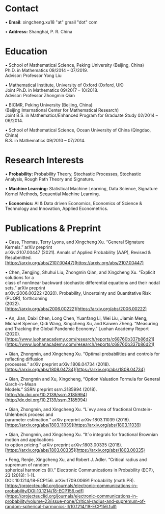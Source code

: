 <a name="ZSHvN"></a>
# Contact 
• **Email:** xingcheng.xu18 "at" gmail "dot" com

• **Address:** Shanghai, P. R. China

# Education 
• School of Mathematical Science, Peking University (Beijing, China)<br />Ph.D. in Mathematics 09/2014 – 07/2019.<br />Advisor: Professor Yong Liu

• Mathematical Institute, University of Oxford (Oxford, UK)<br />Joint Ph.D. in Mathematics 09/2017 – 10/2018.<br />Advisor: Professor Zhongmin Qian

• BICMR, Peking University (Beijing, China)<br />(Beijing International Center for Mathematical Research)<br />Joint B.S. in Mathematics/Enhanced Program for Graduate Study 02/2014 – 06/2014.

• School of Mathematical Science, Ocean University of China (Qingdao, China)<br />B.S. in Mathematics 09/2010 – 07/2014.
<a name="LxM8F"></a>
# Research Interests
• **Probability:** Probability Theory, Stochastic Processes, Stochastic Analysis, Rough Path Theory and Signature.

• **Machine Learning:** Statistical Machine Learning, Data Science, Signature Kernel Methods, Sequential Machine Learning.

• **Economics:** AI & Data driven Economics, Economics of Science & Technology and Innovation, Applied Econometrics.
<a name="saCl1"></a>
# Publications & Preprint
• Cass, Thomas, Terry Lyons, and Xingcheng Xu. “General Signature Kernels.” arXiv preprint<br />arXiv:2107.00447 (2021). Annals of Applied Probability (AAP), Revised & Resubmitted.<br />[https://arxiv.org/abs/2107.00447](https://arxiv.org/abs/2107.00447)

• Chen, Zengjing, Shuhui Liu, Zhongmin Qian, and Xingcheng Xu. “Explicit solutions for a<br />class of nonlinear backward stochastic differential equations and their nodal sets.” arXiv preprint<br />arXiv:2006.00222 (2020). Probability, Uncertainty and Quantitative Risk (PUQR), forthcoming<br />(2022).<br />[https://arxiv.org/abs/2006.00222](https://arxiv.org/abs/2006.00222)

• An, Jian, Daixi Chen, Long Chen, Yuanfang Li, Wei Liu, Jiamin Meng, Michael Spence, Qidi Wang, Xingcheng Xu, and Kaiwen Zheng. “Measuring and Tracking the Global Pandemic Economy.” Luohan Academy Report (2020).<br />[https://www.luohanacademy.com/research/reports/c68760b337b86d21](https://www.luohanacademy.com/research/reports/c68760b337b86d21)

• Qian, Zhongmin, and Xingcheng Xu. “Optimal probabilities and controls for reflecting diffusion<br />processes.” arXiv preprint arXiv:1808.04734 (2018).<br />[https://arxiv.org/abs/1808.04734](https://arxiv.org/abs/1808.04734)

• Qian, Zhongmin and Xu, Xingcheng, “Option Valuation Formula for General Garch-in-Mean<br />Models.” SSRN preprint ssrn.3185994 (2018).<br />[http://dx.doi.org/10.2139/ssrn.3185994](http://dx.doi.org/10.2139/ssrn.3185994)

• Qian, Zhongmin, and Xingcheng Xu. “L´evy area of fractional Ornstein-Uhlenbeck process and<br />parameter estimation.” arXiv preprint arXiv:1803.11039 (2018).<br />[https://arxiv.org/abs/1803.11039](https://arxiv.org/abs/1803.11039)

• Qian, Zhongmin, and Xingcheng Xu. “Itˆo integrals for fractional Brownian motion and applications<br />to option pricing.” arXiv preprint arXiv:1803.00335 (2018).<br />[https://arxiv.org/abs/1803.00335](https://arxiv.org/abs/1803.00335)

• Feng, Renjie, Xingcheng Xu, and Robert J. Adler. “Critical radius and supremum of random<br />spherical harmonics (II).” Electronic Communications in Probability (ECP), 23 (2018): 1-11.<br />DOI: 10.1214/18-ECP156. arXiv:1709.00691 Probability (math.PR).<br />[https://projecteuclid.org/journals/electronic-communications-in-probability/DOI:10.1214/18-ECP156.pdf](https://projecteuclid.org/journals/electronic-communications-in-probability/volume-23/issue-none/Critical-radius-and-supremum-of-random-spherical-harmonics-II/10.1214/18-ECP156.full)
